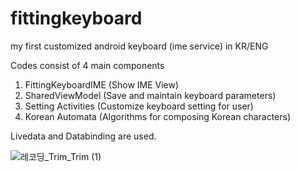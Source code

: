 # fittingkeyboard
my first customized android keyboard (ime service) in KR/ENG

Codes consist of 4 main components
1. FittingKeyboardIME (Show IME View)
2. SharedViewModel (Save and maintain keyboard parameters)
3. Setting Activities (Customize keyboard setting for user)
4. Korean Automata (Algorithms for composing Korean characters)

Livedata and Databinding are used.

![레코딩_Trim_Trim (1)](https://user-images.githubusercontent.com/60639734/152549013-cdad992c-f5bc-4acd-acaa-89494c4ad4f4.gif)
